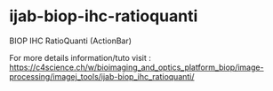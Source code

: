 # ijab-biop-ihc-ratioquanti
BIOP IHC RatioQuanti (ActionBar)

For more details information/tuto visit : 
https://c4science.ch/w/bioimaging_and_optics_platform_biop/image-processing/imagej_tools/ijab-biop_ihc_ratioquanti/
